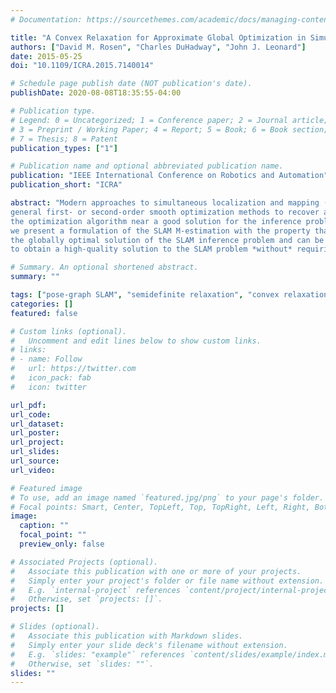 ```yaml
---
# Documentation: https://sourcethemes.com/academic/docs/managing-content/

title: "A Convex Relaxation for Approximate Global Optimization in Simultaneous Localization and Mapping"
authors: ["David M. Rosen", "Charles DuHadway", "John J. Leonard"]
date: 2015-05-25
doi: "10.1109/ICRA.2015.7140014"

# Schedule page publish date (NOT publication's date).
publishDate: 2020-08-08T18:35:55-04:00

# Publication type.
# Legend: 0 = Uncategorized; 1 = Conference paper; 2 = Journal article;
# 3 = Preprint / Working Paper; 4 = Report; 5 = Book; 6 = Book section;
# 7 = Thesis; 8 = Patent
publication_types: ["1"]

# Publication name and optional abbreviated publication name.
publication: "IEEE International Conference on Robotics and Automation"
publication_short: "ICRA"

abstract: "Modern approaches to simultaneous localization and mapping (SLAM) formulate the inference problem as a high-dimensional but sparse nonconvex M-estimation, and then apply
general first- or second-order smooth optimization methods to recover a local minimizer of the objective function. The performance of any such approach depends crucially upon initializing
the optimization algorithm near a good solution for the inference problem, a condition that is often difficult or impossible to guarantee in practice. To address this limitation, in this paper
we present a formulation of the SLAM M-estimation with the property that, by expanding the feasible set of the estimation program, we obtain a *convex relaxation* whose solution approximates
the globally optimal solution of the SLAM inference problem and can be recovered using a smooth optimization method initialized at *any* feasible point. Our formulation thus provides a means
to obtain a high-quality solution to the SLAM problem *without* requiring high-quality initialization."

# Summary. An optional shortened abstract.
summary: ""

tags: ["pose-graph SLAM", "semidefinite relaxation", "convex relaxation"]
categories: []
featured: false

# Custom links (optional).
#   Uncomment and edit lines below to show custom links.
# links:
# - name: Follow
#   url: https://twitter.com
#   icon_pack: fab
#   icon: twitter

url_pdf:
url_code:
url_dataset:
url_poster:
url_project:
url_slides:
url_source:
url_video:

# Featured image
# To use, add an image named `featured.jpg/png` to your page's folder. 
# Focal points: Smart, Center, TopLeft, Top, TopRight, Left, Right, BottomLeft, Bottom, BottomRight.
image:
  caption: ""
  focal_point: ""
  preview_only: false

# Associated Projects (optional).
#   Associate this publication with one or more of your projects.
#   Simply enter your project's folder or file name without extension.
#   E.g. `internal-project` references `content/project/internal-project/index.md`.
#   Otherwise, set `projects: []`.
projects: []

# Slides (optional).
#   Associate this publication with Markdown slides.
#   Simply enter your slide deck's filename without extension.
#   E.g. `slides: "example"` references `content/slides/example/index.md`.
#   Otherwise, set `slides: ""`.
slides: ""
---
```

